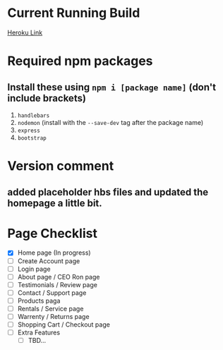 # Current Running Build
[Heroku Link](https://rb-and-f.herokuapp.com/)

# Required npm packages
## Install these using `npm i [package name]` **(don't include brackets)**

1. `handlebars`
2. `nodemon` (install with the `--save-dev` tag after the package name)
3. `express`
4. `bootstrap`

# Version comment
## added placeholder hbs files and updated the homepage a little bit.

# Page Checklist
- [x] Home page (In progress)
- [ ] Create Account page
- [ ] Login page
- [ ] About page / CEO Ron page
- [ ] Testimonials / Review page
- [ ] Contact / Support page
- [ ] Products paga
- [ ] Rentals / Service page
- [ ] Warrenty / Returns page
- [ ] Shopping Cart / Checkout page
- [ ] Extra Features
    - [ ] TBD...